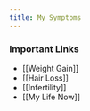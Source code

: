 ```yaml
---
title: My Symptoms
---
```

### Important Links

* [[Weight Gain]]
* [[Hair Loss]]
* [[Infertility]]
* [[My Life Now]]